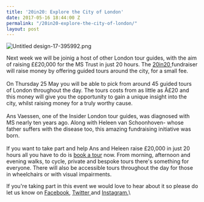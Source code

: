 ```yaml
---
title: '20in20: Explore the City of London'
date: 2017-05-16 18:44:00 Z
permalink: "/20in20-explore-the-city-of-london/"
layout: post
---
```


![Untitled design-17-395992.png](/uploads/Untitled%20design-17-395992.png)

Next week we will be joinig a host of other London tour guides, with the aim of raising ££20,000 for the MS Trust in just 20 hours. The [20in20 ](https://www.20in20.london)fundraiser will raise money by offering guided tours around the city, for a small fee. \
\
On Thursday 25 May you will be able to pick from around 45 guided tours of London throughout the day. The tours costs from as little as Â£20 and this money will give you the opportunity to gain a unique insight into the city, whilst raising money for a truly worthy cause. \
\
Ans Vaessen, one of the Insider London tour guides, was diagnosed with MS nearly ten years ago. Along with Heleen van Schoonhoven- whose father suffers with the disease too, this amazing fundraising initiative was born. \
\
If you want to take part and help Ans and Heleen raise £20,000 in just 20 hours all you have to do is [book a tour](https://www.20in20.london/index.html#walks) now. From morning, afternoon and evening walks, to cycle, private and bespoke tours there's something for everyone. There will also be accessible tours throughout the day for those in wheelchairs or with visual impairments.

If you're taking part in this event we would love to hear about it so please do let us know on [Facebook](http://facebook.com/insiderlondon/?fref=ts), [Twitter ](https://twitter.com/insiderlondon)and [Instagram.](https://www.instagram.com/insiderlondontours/)\
